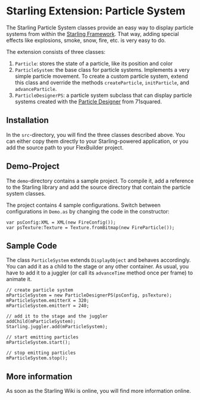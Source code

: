 Starling Extension: Particle System
===================================

The Starling Particle System classes provide an easy way to display particle systems from within the [Starling Framework][1]. That way, adding special effects like explosions, smoke, snow, fire, etc. is very easy to do.

The extension consists of three classes:

1. `Particle`: stores the state of a particle, like its position and color
2. `ParticleSystem`: the base class for particle systems. Implements a very simple particle movement. To create a custom particle system, extend this class and override the methods `createParticle`, `initParticle`, and `advanceParticle`.
3. `ParticleDesignerPS`: a particle system subclass that can display particle systems created with the  [Particle Designer][2] from 71squared.

Installation
------------

In the `src`-directory, you will find the three classes described above. You can either copy them directly to your Starling-powered application, or you add the source path to your FlexBuilder project.

Demo-Project
------------

The `demo`-directory contains a sample project. To compile it, add a reference to the Starling library and add the source directory that contain the particle system classes.

The project contains 4 sample configurations. Switch between configurations in `Demo.as` by 
changing the code in the constructor:

    var psConfig:XML = XML(new FireConfig());
    var psTexture:Texture = Texture.fromBitmap(new FireParticle());

Sample Code
-----------

The class `ParticleSystem` extends `DisplayObject` and behaves accordingly. You can add it as a child to the stage or any other container. As usual, you have to add it to a juggler (or call its `advanceTime` method once per frame) to animate it.

    // create particle system
    mParticleSystem = new ParticleDesignerPS(psConfig, psTexture);
    mParticleSystem.emitterX = 320;
    mParticleSystem.emitterY = 240;
    
    // add it to the stage and the juggler
    addChild(mParticleSystem);
    Starling.juggler.add(mParticleSystem);

    // start emitting particles
    mParticleSystem.start();

    // stop emitting particles
    mParticleSystem.stop();

More information
----------------

As soon as the Starling Wiki is online, you will find more information online.

[1]: http://www.starling-framework.org
[2]: http://particledesigner.71squared.com
